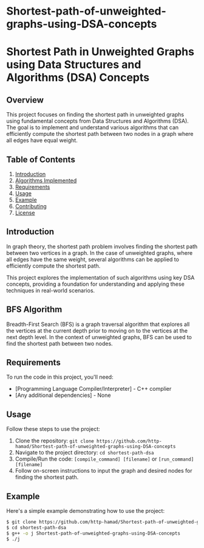 # Shortest-path-of-unweighted-graphs-using-DSA-concepts
# Shortest Path in Unweighted Graphs using Data Structures and Algorithms (DSA) Concepts

## Overview

This project focuses on finding the shortest path in unweighted graphs using fundamental concepts from Data Structures and Algorithms (DSA). The goal is to implement and understand various algorithms that can efficiently compute the shortest path between two nodes in a graph where all edges have equal weight.

## Table of Contents

1. [Introduction](#introduction)
2. [Algorithms Implemented](#algorithms-implemented)
3. [Requirements](#requirements)
4. [Usage](#usage)
5. [Example](#example)
6. [Contributing](#contributing)
7. [License](#license)

## Introduction

In graph theory, the shortest path problem involves finding the shortest path between two vertices in a graph. In the case of unweighted graphs, where all edges have the same weight, several algorithms can be applied to efficiently compute the shortest path.

This project explores the implementation of such algorithms using key DSA concepts, providing a foundation for understanding and applying these techniques in real-world scenarios.

## BFS Algorithm

Breadth-First Search (BFS) is a graph traversal algorithm that explores all the vertices at the current depth prior to moving on to the vertices at the next depth level. In the context of unweighted graphs, BFS can be used to find the shortest path between two nodes.

## Requirements

To run the code in this project, you'll need:

- [Programming Language Compiler/Interpreter] - C++ complier
- [Any additional dependencies] - None

## Usage

Follow these steps to use the project:

1. Clone the repository: `git clone https://github.com/http-hamad/Shortest-path-of-unweighted-graphs-using-DSA-concepts`
2. Navigate to the project directory: `cd shortest-path-dsa`
3. Compile/Run the code: `[compile_command] [filename]` or `[run_command] [filename]`
4. Follow on-screen instructions to input the graph and desired nodes for finding the shortest path.

## Example

Here's a simple example demonstrating how to use the project:

```bash
$ git clone https://github.com/http-hamad/Shortest-path-of-unweighted-graphs-using-DSA-concepts
$ cd shortest-path-dsa
$ g++ -o j Shortest-path-of-unweighted-graphs-using-DSA-concepts
$ ./j
